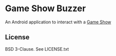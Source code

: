 # Game Show Buzzer

An Android application to interact with a [Game Show]()

## License

BSD 3-Clause. See LICENSE.txt

